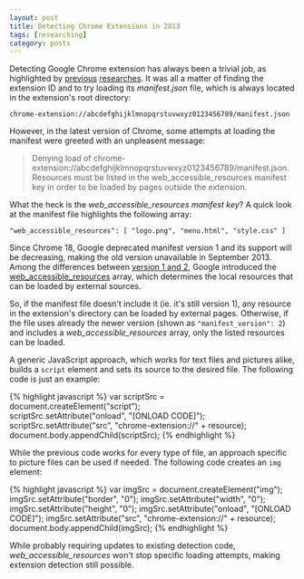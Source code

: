 ```yaml
---
layout: post
title: Detecting Chrome Extensions in 2013
tags: [researching]
category: posts
---
```


Detecting Google Chrome extension has always been a trivial job, as highlighted by [previous][scribe] [researches][kotowicz]. It was all a matter of finding the extension ID and to try loading its *manifest.json* file, which is always located in the extension's root directory:

	chrome-extension://abcdefghijklmnopqrstuvwxyz0123456789/manifest.json

However, in the latest version of Chrome, some attempts at loading the manifest were greeted with an unpleasent message:

> Denying load of chrome-extension://abcdefghijklmnopqrstuvwxyz0123456789/manifest.json. Resources must be listed in the web\_accessible_resources manifest key in order to be loaded by pages outside the extension.
	
What the heck is the *web_accessible_resources manifest key*? A quick look at the manifest file highlights the following array:
	
	"web_accessible_resources": [ "logo.png", "menu.html", "style.css" ]

Since Chrome 18, Google deprecated manifest version 1 and its support will be decreasing, making the old version unavailable in September 2013. Among the differences between [version 1 and 2][manifest], Google introduced the [web_accessible_resources][webaccres] array, which determines the local resources that can be loaded by external sources.

So, if the manifest file doesn't include it (ie. it's still version 1), any resource in the extension's directory can be loaded by external pages. Otherwise, if the file uses already the newer version (shown as `"manifest_version": 2`) and includes a *web_accessible_resources* array, only the listed resources can be loaded.

A generic JavaScript approach, which works for text files and pictures alike, builds a `script` element and sets its source to the desired file. The following code is just an example:

{% highlight javascript %}
var scriptSrc = document.createElement("script");			
scriptSrc.setAttribute("onload", "[ONLOAD CODE]");
scriptSrc.setAttribute("src", "chrome-extension://" + resource);
document.body.appendChild(scriptSrc);
{% endhighlight %}

While the previous code works for every type of file, an approach specific to picture files can be used if needed. The following code creates an `img` element:

{% highlight javascript %}
var imgSrc = document.createElement("img");
imgSrc.setAttribute("border", "0");
imgSrc.setAttribute("width", "0");
imgSrc.setAttribute("height", "0");
imgSrc.setAttribute("onload", "[ONLOAD CODE]");
imgSrc.setAttribute("src", "chrome-extension://" + resource);
document.body.appendChild(imgSrc);
{% endhighlight %}
	
While probably requiring updates to existing detection code, *web_accessible_resources* won't stop specific loading attempts, making extension detection still possible.


[scribe]: http://www.skeletonscribe.net/2011/07/sparse-bruteforce-addon-scanner.html
[kotowicz]: http://blog.kotowicz.net/2012/02/intro-to-chrome-addons-hacking.html
[manifest]: https://developer.chrome.com/dev/extensions/manifestVersion.html#manifest-v1-changes
[webaccres]: https://developer.chrome.com/dev/extensions/manifest.html#web_accessible_resources
